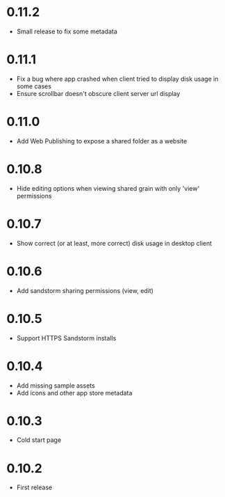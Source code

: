 # 0.11.2
* Small release to fix some metadata

# 0.11.1
* Fix a bug where app crashed when client tried to display disk usage in some cases
* Ensure scrollbar doesn't obscure client server url display

# 0.11.0
* Add Web Publishing to expose a shared folder as a website

# 0.10.8
* Hide editing options when viewing shared grain with only 'view' permissions

# 0.10.7
* Show correct (or at least, more correct) disk usage in desktop client

# 0.10.6
* Add sandstorm sharing permissions (view, edit)

# 0.10.5
* Support HTTPS Sandstorm installs

# 0.10.4
* Add missing sample assets
* Add icons and other app store metadata

# 0.10.3
* Cold start page

# 0.10.2
* First release
